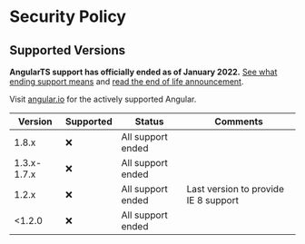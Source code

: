 # Security Policy

## Supported Versions

**AngularTS support has officially ended as of January 2022.**
[See what ending support means](https://docs.angularjs.org/misc/version-support-status)
and [read the end of life announcement](https://goo.gle/angularjs-end-of-life).

Visit [angular.io](https://angular.io) for the actively supported Angular.

| Version     | Supported | Status            | Comments                             |
| ----------- | --------- | ----------------- | ------------------------------------ |
| 1.8.x       | :x:       | All support ended |                                      |
| 1.3.x-1.7.x | :x:       | All support ended |                                      |
| 1.2.x       | :x:       | All support ended | Last version to provide IE 8 support |
| <1.2.0      | :x:       | All support ended |                                      |
